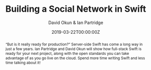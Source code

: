 ---
title: "Building a Social Network in Swift"
date: 2019-03-22T00:00:00Z
abstract: “But is it really ready for production?” Server-side Swift has come a long way in just a few years. Ian Partridge and David Okun will show how full-stack Swift is ready for your next project, along with the open standards you can take advantage of as you go live on the cloud. Spend more time writing Swift and less time talking about it!
author: David Okun & Ian Partridge
geo: Tokyo, Japan
location: Try! Swift 2019
video_url: https://www.youtube.com/watch?v=u901qDvBuUU&list=PLCl5NM4qD3u_L8dJrWYbLB8FcUaoAHDFt&index=4
location_url: https://www.tryswift.co/events/2019/tokyo/en/
---